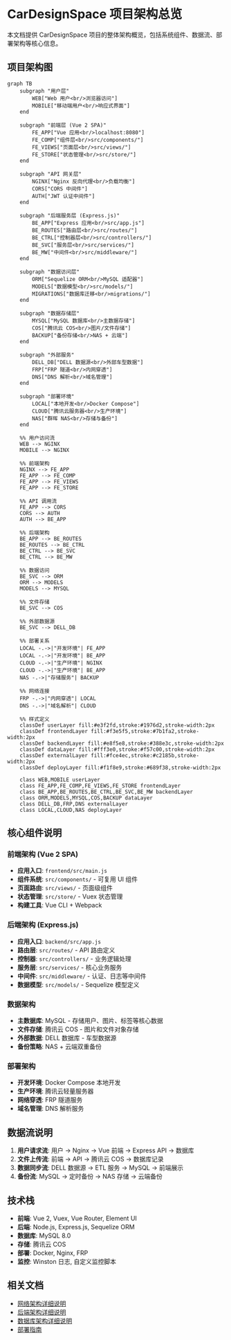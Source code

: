 # CarDesignSpace 项目架构总览

本文档提供 CarDesignSpace 项目的整体架构概览，包括系统组件、数据流、部署架构等核心信息。

## 项目架构图

```mermaid
graph TB
    subgraph "用户层"
        WEB["Web 用户<br/>浏览器访问"]
        MOBILE["移动端用户<br/>响应式界面"]
    end
    
    subgraph "前端层 (Vue 2 SPA)"
        FE_APP["Vue 应用<br/>localhost:8080"]
        FE_COMP["组件层<br/>src/components/"]
        FE_VIEWS["页面层<br/>src/views/"]
        FE_STORE["状态管理<br/>src/store/"]
    end
    
    subgraph "API 网关层"
        NGINX["Nginx 反向代理<br/>负载均衡"]
        CORS["CORS 中间件"]
        AUTH["JWT 认证中间件"]
    end
    
    subgraph "后端服务层 (Express.js)"
        BE_APP["Express 应用<br/>src/app.js"]
        BE_ROUTES["路由层<br/>src/routes/"]
        BE_CTRL["控制器层<br/>src/controllers/"]
        BE_SVC["服务层<br/>src/services/"]
        BE_MW["中间件<br/>src/middleware/"]
    end
    
    subgraph "数据访问层"
        ORM["Sequelize ORM<br/>MySQL 适配器"]
        MODELS["数据模型<br/>src/models/"]
        MIGRATIONS["数据库迁移<br/>migrations/"]
    end
    
    subgraph "数据存储层"
        MYSQL["MySQL 数据库<br/>主数据存储"]
        COS["腾讯云 COS<br/>图片/文件存储"]
        BACKUP["备份存储<br/>NAS + 云端"]
    end
    
    subgraph "外部服务"
        DELL_DB["DELL 数据源<br/>外部车型数据"]
        FRP["FRP 隧道<br/>内网穿透"]
        DNS["DNS 解析<br/>域名管理"]
    end
    
    subgraph "部署环境"
        LOCAL["本地开发<br/>Docker Compose"]
        CLOUD["腾讯云服务器<br/>生产环境"]
        NAS["群晖 NAS<br/>存储与备份"]
    end
    
    %% 用户访问流
    WEB --> NGINX
    MOBILE --> NGINX
    
    %% 前端架构
    NGINX --> FE_APP
    FE_APP --> FE_COMP
    FE_APP --> FE_VIEWS
    FE_APP --> FE_STORE
    
    %% API 调用流
    FE_APP --> CORS
    CORS --> AUTH
    AUTH --> BE_APP
    
    %% 后端架构
    BE_APP --> BE_ROUTES
    BE_ROUTES --> BE_CTRL
    BE_CTRL --> BE_SVC
    BE_CTRL --> BE_MW
    
    %% 数据访问
    BE_SVC --> ORM
    ORM --> MODELS
    MODELS --> MYSQL
    
    %% 文件存储
    BE_SVC --> COS
    
    %% 外部数据源
    BE_SVC --> DELL_DB
    
    %% 部署关系
    LOCAL -.->|"开发环境"| FE_APP
    LOCAL -.->|"开发环境"| BE_APP
    CLOUD -.->|"生产环境"| NGINX
    CLOUD -.->|"生产环境"| BE_APP
    NAS -.->|"存储服务"| BACKUP
    
    %% 网络连接
    FRP -.->|"内网穿透"| LOCAL
    DNS -.->|"域名解析"| CLOUD
    
    %% 样式定义
    classDef userLayer fill:#e3f2fd,stroke:#1976d2,stroke-width:2px
    classDef frontendLayer fill:#f3e5f5,stroke:#7b1fa2,stroke-width:2px
    classDef backendLayer fill:#e8f5e8,stroke:#388e3c,stroke-width:2px
    classDef dataLayer fill:#fff3e0,stroke:#f57c00,stroke-width:2px
    classDef externalLayer fill:#fce4ec,stroke:#c2185b,stroke-width:2px
    classDef deployLayer fill:#f1f8e9,stroke:#689f38,stroke-width:2px
    
    class WEB,MOBILE userLayer
    class FE_APP,FE_COMP,FE_VIEWS,FE_STORE frontendLayer
    class BE_APP,BE_ROUTES,BE_CTRL,BE_SVC,BE_MW backendLayer
    class ORM,MODELS,MYSQL,COS,BACKUP dataLayer
    class DELL_DB,FRP,DNS externalLayer
    class LOCAL,CLOUD,NAS deployLayer
```

## 核心组件说明

### 前端架构 (Vue 2 SPA)
- **应用入口**: `frontend/src/main.js`
- **组件系统**: `src/components/` - 可复用 UI 组件
- **页面路由**: `src/views/` - 页面级组件
- **状态管理**: `src/store/` - Vuex 状态管理
- **构建工具**: Vue CLI + Webpack

### 后端架构 (Express.js)
- **应用入口**: `backend/src/app.js`
- **路由层**: `src/routes/` - API 路由定义
- **控制器**: `src/controllers/` - 业务逻辑处理
- **服务层**: `src/services/` - 核心业务服务
- **中间件**: `src/middleware/` - 认证、日志等中间件
- **数据模型**: `src/models/` - Sequelize 模型定义

### 数据架构
- **主数据库**: MySQL - 存储用户、图片、标签等核心数据
- **文件存储**: 腾讯云 COS - 图片和文件对象存储
- **外部数据**: DELL 数据库 - 车型数据源
- **备份策略**: NAS + 云端双重备份

### 部署架构
- **开发环境**: Docker Compose 本地开发
- **生产环境**: 腾讯云轻量服务器
- **网络穿透**: FRP 隧道服务
- **域名管理**: DNS 解析服务

## 数据流说明

1. **用户请求流**: 用户 → Nginx → Vue 前端 → Express API → 数据库
2. **文件上传流**: 前端 → API → 腾讯云 COS → 数据库记录
3. **数据同步流**: DELL 数据源 → ETL 服务 → MySQL → 前端展示
4. **备份流**: MySQL → 定时备份 → NAS 存储 → 云端备份

## 技术栈

- **前端**: Vue 2, Vuex, Vue Router, Element UI
- **后端**: Node.js, Express.js, Sequelize ORM
- **数据库**: MySQL 8.0
- **存储**: 腾讯云 COS
- **部署**: Docker, Nginx, FRP
- **监控**: Winston 日志, 自定义监控脚本

## 相关文档

- [网络架构详细说明](./network-architecture/network-architecture-analysis.md)
- [后端架构详细说明](../development/backend-architecture.md)
- [数据库架构详细说明](../development/database-architecture.md)
- [部署指南](../deployment/)

